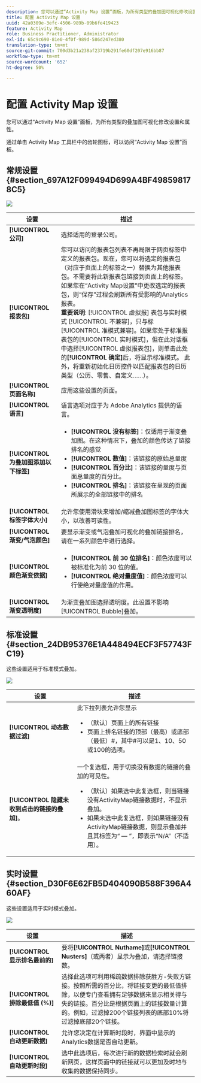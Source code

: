```yaml
---
description: 您可以通过“Activity Map 设置”面板，为所有类型的叠加图可视化修改设置和属性。
title: 配置 Activity Map 设置
uuid: 42a0309e-3efc-4506-989b-09b6fe419423
feature: Activity Map
role: Business Practitioner, Administrator
exl-id: 65c9c690-81e0-4f0f-989d-586d247ed380
translation-type: tm+mt
source-git-commit: 700d3b21a238af23719b291fe60df207e916bb87
workflow-type: tm+mt
source-wordcount: '652'
ht-degree: 50%

---
```


# 配置 Activity Map 设置

您可以通过“Activity Map 设置”面板，为所有类型的叠加图可视化修改设置和属性。

通过单击 Activity Map 工具栏中的齿轮图标，可以访问“Activity Map 设置”面板。

## 常规设置 {#section_697A12F099494D699A4BF498598178C5}

![](assets/settings_other.png)

| 设置 | 描述 |
| --- | --- |
| **[!UICONTROL 公司]** | 选择适用的登录公司。 |
| **[!UICONTROL 报表包]** | 您可以访问的报表包列表不再局限于网页标签中定义的报表包。现在，您可以将选定的报表包（对应于页面上的标签之一）替换为其他报表包。不需要将此新报表包链接到页面上的标签。如果您在“Activity Map设置”中更改选定的报表包，则“保存”过程会刷新所有受影响的Analytics报表。<br>**重要说明**: [!UICONTROL 虚拟报] 表包与实时模式 [!UICONTROL 不兼容]，只与标 [!UICONTROL 准模式兼容]。如果您处于标准报表包的[!UICONTROL 实时模式]，但在此对话框中选择[!UICONTROL 虚拟报表包]，则单击此处的&#x200B;**[!UICONTROL 确定]**&#x200B;后，将显示标准模式。 此外，将重新初始化日历控件以匹配报表包的日历类型（公历、零售、自定义……）。 |
| **[!UICONTROL 页面名称]** | 应用这些设置的页面。 |
| **[!UICONTROL 语言]** | 语言选项对应于为 Adobe Analytics 提供的语言。 |
| **[!UICONTROL 为叠加图添加以下标签]** | <ul><li>**[!UICONTROL 没有标签]**：仅适用于渐变叠加图。在这种情况下，叠加的颜色传达了链接排名的感觉</li><li>**[!UICONTROL 数值]**：该链接的原始总量度</li><li>**[!UICONTROL 百分比]**：该链接的量度与页面总量度的百分比。</li><li>**[!UICONTROL 排名]**：该链接在呈现的页面所展示的全部链接中的排名</li></ul> |
| **[!UICONTROL 标签字体大小]** | 允许您使用滑块来增加/缩减叠加图标签的字体大小，以改善可读性。 |
| **[!UICONTROL 渐变/气泡颜色]** | 要显示渐变或气泡叠加可视化的叠加链接排名，请在一系列颜色中进行选择。 |
| **[!UICONTROL 颜色渐变依据]** | <ul><li>**[!UICONTROL 前 30 位排名]**：颜色浓度可以被标准化为前 30 位的值。</li><li>**[!UICONTROL 绝对量度值]**：颜色浓度可以行使绝对量度值的作用。</li></ul> |
| **[!UICONTROL 渐变透明度]** | 为渐变叠加图选择透明度。此设置不影响[!UICONTROL Bubble]叠加。 |

## 标准设置{#section_24DB95376E1A448494ECF3F57743FC19}

这些设置适用于标准模式叠加。

![](assets/settings_standard.png)

| 设置 | 描述 |
| --- | --- |
| **[!UICONTROL 动态数据过滤]** | 此下拉列表允许您显示<ul><li>（默认）页面上的所有链接</li><li>页面上排名链接的顶部（最高）或底部（最低）#，其中#可以是1、10、50或100的选项。</li></ul> |
| **[!UICONTROL 隐藏未收到点击的链接的叠加]**。 | 一个复选框，用于切换没有数据的链接的叠加的可见性。<ul><li>（默认）如果选中此复选框，则当链接没有ActivityMap链接数据时，不显示叠加。</li><li>如果未选中此复选框，则如果链接没有ActivityMap链接数据，则显示叠加并且其标签为“ — ”，即表示“N/A”（不适用）。 |

## 实时设置{#section_D30F6E62FB5D404090B588F396A460AF}

这些设置适用于实时模式叠加。

![](assets/settings_live.png)

| 设置 | 描述 |
|---|---|
| **[!UICONTROL 显示排名最前的]** | 要将&#x200B;**[!UICONTROL Nuthame]**&#x200B;或&#x200B;**[!UICONTROL Nusters]**（或两者）显示为叠加，请选择链接数。 |
| **[!UICONTROL 排除最低值 (%)]** | 选择此选项可利用稀疏数据排除获胜方-失败方链接。按照所需的百分比，将链接变更的最低值排除，以便专门查看拥有足够数据来显示相关得与失的链接。百分比是根据页面上的链接数量计算的。例如，过滤掉200个链接列表的底部10%将过滤掉底部20个链接。 |
| **[!UICONTROL 自动更新数据]** | 允许您决定在计算新时段时，界面中显示的Analytics数据是否自动更新。 |
| **[!UICONTROL 自动更新时段]** | 选中此选项后，每次进行新的数据检索时就会刷新网页，这样页面中的链接就可以更加及时地与收集的数据保持同步。 |
